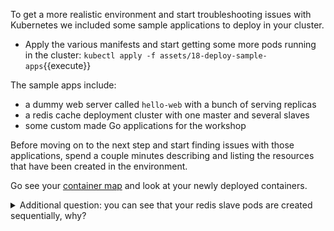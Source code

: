 To get a more realistic environment and start troubleshooting issues with
Kubernetes we included some sample applications to deploy in your cluster.

* Apply the various manifests and start getting some more pods running in the
  cluster:
`kubectl apply -f assets/18-deploy-sample-apps`{{execute}}

The sample apps include:

* a dummy web server called `hello-web` with a bunch of serving replicas
* a redis cache deployment cluster with one master and several slaves
* some custom made Go applications for the workshop

Before moving on to the next step and start finding issues with those
applications, spend a couple minutes describing and listing the resources that
have been created in the environment.

Go see your [container map](https://app.datadoghq.com/infrastructure/map?fillby=avg%3Aprocess.stat.container.io.wbps&sizeby=avg%3Anometric&groupby=host&nameby=name&nometrichosts=false&tvMode=false&nogrouphosts=true&palette=green_to_orange&paletteflip=false&node_type=container) and look at your newly deployed containers.

<details>
<summary>Additional question: you can see that your redis slave pods are created sequentially,
  why?</summary>
`kubectl get pods -owide` prints a list of all the pods in the current namespace. <br/> <br/>

`kubectl get statefulsets` or `kubectl get sts` prints a list of all the statefulsets in the current
namespace. <br/> <br/>

*Answer: redis is a statefulset and by definition pods with a higher ordinal can
only be deployed if all the pods with lower ordinals are marked as `Ready`.*
</details>
